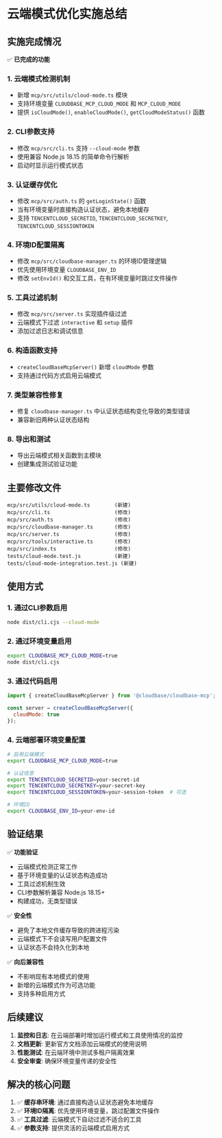 # 云端模式优化实施总结

## 实施完成情况

✅ **已完成的功能**

### 1. 云端模式检测机制
- 新增 `mcp/src/utils/cloud-mode.ts` 模块
- 支持环境变量 `CLOUDBASE_MCP_CLOUD_MODE` 和 `MCP_CLOUD_MODE`
- 提供 `isCloudMode()`, `enableCloudMode()`, `getCloudModeStatus()` 函数

### 2. CLI参数支持
- 修改 `mcp/src/cli.ts` 支持 `--cloud-mode` 参数
- 使用兼容 Node.js 18.15 的简单命令行解析
- 启动时显示运行模式状态

### 3. 认证缓存优化
- 修改 `mcp/src/auth.ts` 的 `getLoginState()` 函数
- 当有环境变量时直接构造认证状态，避免本地缓存
- 支持 `TENCENTCLOUD_SECRETID`, `TENCENTCLOUD_SECRETKEY`, `TENCENTCLOUD_SESSIONTOKEN`

### 4. 环境ID配置隔离
- 修改 `mcp/src/cloudbase-manager.ts` 的环境ID管理逻辑
- 优先使用环境变量 `CLOUDBASE_ENV_ID`
- 修改 `setEnvId()` 和交互工具，在有环境变量时跳过文件操作

### 5. 工具过滤机制
- 修改 `mcp/src/server.ts` 实现插件级过滤
- 云端模式下过滤 `interactive` 和 `setup` 插件
- 添加过滤日志和调试信息

### 6. 构造函数支持
- `createCloudBaseMcpServer()` 新增 `cloudMode` 参数
- 支持通过代码方式启用云端模式

### 7. 类型兼容性修复
- 修复 `cloudbase-manager.ts` 中认证状态结构变化导致的类型错误
- 兼容新旧两种认证状态结构

### 8. 导出和测试
- 导出云端模式相关函数到主模块
- 创建集成测试验证功能

## 主要修改文件

```
mcp/src/utils/cloud-mode.ts        (新建)
mcp/src/cli.ts                     (修改)
mcp/src/auth.ts                    (修改)
mcp/src/cloudbase-manager.ts       (修改)
mcp/src/server.ts                  (修改)
mcp/src/tools/interactive.ts       (修改)
mcp/src/index.ts                   (修改)
tests/cloud-mode.test.js           (新建)
tests/cloud-mode-integration.test.js (新建)
```

## 使用方式

### 1. 通过CLI参数启用
```bash
node dist/cli.cjs --cloud-mode
```

### 2. 通过环境变量启用
```bash
export CLOUDBASE_MCP_CLOUD_MODE=true
node dist/cli.cjs
```

### 3. 通过代码启用
```javascript
import { createCloudBaseMcpServer } from '@cloudbase/cloudbase-mcp';

const server = createCloudBaseMcpServer({
  cloudMode: true
});
```

### 4. 云端部署环境变量配置
```bash
# 启用云端模式
export CLOUDBASE_MCP_CLOUD_MODE=true

# 认证信息
export TENCENTCLOUD_SECRETID=your-secret-id
export TENCENTCLOUD_SECRETKEY=your-secret-key
export TENCENTCLOUD_SESSIONTOKEN=your-session-token  # 可选

# 环境ID
export CLOUDBASE_ENV_ID=your-env-id
```

## 验证结果

✅ **功能验证**
- 云端模式检测正常工作
- 基于环境变量的认证状态构造成功
- 工具过滤机制生效
- CLI参数解析兼容 Node.js 18.15+
- 构建成功，无类型错误

✅ **安全性**
- 避免了本地文件缓存导致的跨进程污染
- 云端模式下不会读写用户配置文件
- 认证状态不会持久化到本地

✅ **向后兼容性**
- 不影响现有本地模式的使用
- 新增的云端模式作为可选功能
- 支持多种启用方式

## 后续建议

1. **监控和日志**: 在云端部署时增加运行模式和工具使用情况的监控
2. **文档更新**: 更新官方文档添加云端模式的使用说明
3. **性能测试**: 在云端环境中测试多租户隔离效果
4. **安全审查**: 确保环境变量传递的安全性

## 解决的核心问题

1. ✅ **缓存串环境**: 通过直接构造认证状态避免本地缓存
2. ✅ **环境ID隔离**: 优先使用环境变量，跳过配置文件操作  
3. ✅ **工具过滤**: 云端模式下自动过滤不适合的工具
4. ✅ **参数支持**: 提供灵活的云端模式启用方式
